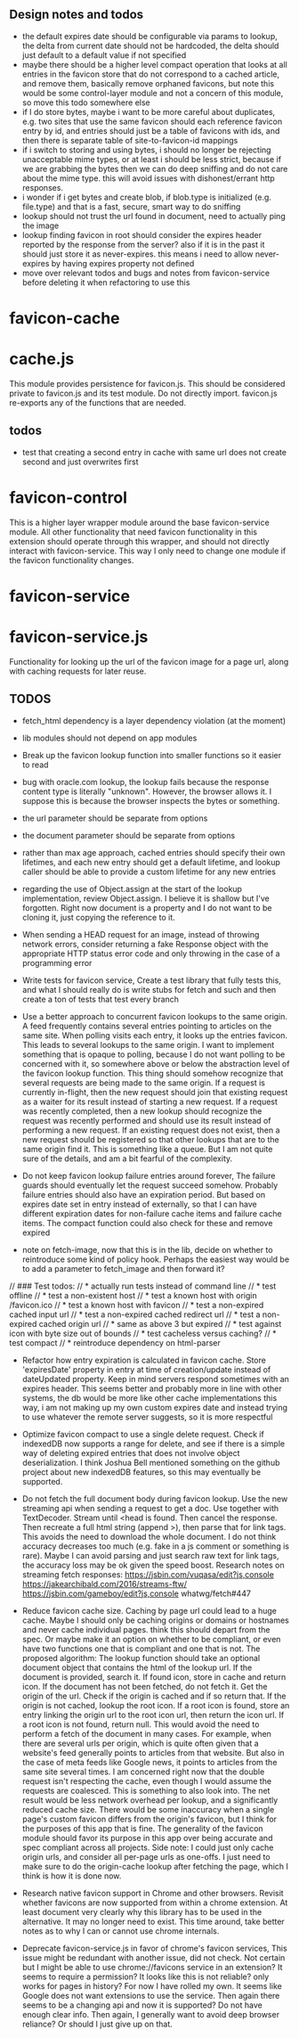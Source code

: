 ## Design notes and todos
* the default expires date should be configurable via params to lookup, the delta from current date should not be hardcoded, the delta should just default to a default value if not specified
* maybe there should be a higher level compact operation that looks at all entries in the favicon store that do not correspond to a cached article, and remove them, basically remove orphaned favicons, but note this would be some control-layer module and not a concern of this module, so move this todo somewhere else
* if I do store bytes, maybe i want to be more careful about duplicates, e.g. two sites that use the same favicon should each reference favicon entry by id, and entries should just be a table of favicons with ids, and then there is separate table of site-to-favicon-id mappings
* if i switch to storing and using bytes, i should no longer be rejecting unacceptable mime types, or at least i should be less strict, because if we are grabbing the bytes then we can do deep sniffing and do not care about the mime type. this will avoid issues with dishonest/errant http responses.
* i wonder if i get bytes and create blob, if blob.type is initialized (e.g. file.type) and that is a fast, secure, smart way to do sniffing
* lookup should not trust the url found in document, need to actually ping the image
* lookup finding favicon in root should consider the expires header reported by the response from the server? also if it is in the past it should just store it as never-expires. this means i need to allow never-expires by having expires property not defined
* move over relevant todos and bugs and notes from favicon-service before deleting it when refactoring to use this

# favicon-cache
# cache.js
This module provides persistence for favicon.js. This should be considered private to favicon.js and its test module. Do not directly import. favicon.js re-exports any of the functions that are needed.

## todos
* test that creating a second entry in cache with same url does not create second and just overwrites first

# favicon-control
This is a higher layer wrapper module around the base favicon-service module. All other functionality that need favicon functionality in this extension should operate through this wrapper, and should not directly interact with favicon-service. This way I only need to change one module if the favicon functionality changes.

# favicon-service
# favicon-service.js
Functionality for looking up the url of the favicon image for a page url, along with caching requests for later reuse.

## TODOS
* fetch_html dependency is a layer dependency violation (at the moment)
* lib modules should not depend on app modules
* Break up the favicon lookup function into smaller functions so it easier to read
* bug with oracle.com lookup, the lookup fails because the response content type is literally "unknown". However, the browser allows it. I suppose this is because the browser inspects the bytes or something.
* the url parameter should be separate from options
* the document parameter should be separate from options
* rather than max age approach, cached entries should specify their own lifetimes, and each new entry should get a default lifetime, and lookup caller should be able to provide a custom lifetime for any new entries
* regarding the use of Object.assign at the start of the lookup implementation, review Object.assign. I believe it is shallow but I've forgotten. Right now document is a property and I do not want to be cloning it, just copying the reference to it.
* When sending a HEAD request for an image, instead of throwing network errors, consider returning a fake Response object with the appropriate HTTP status error code and only throwing in the case of a programming error
* Write tests for favicon service, Create a test library that fully tests this, and what I should really do is write stubs for fetch and such and then create a ton of tests that test every branch
* Use a better approach to concurrent favicon lookups to the same origin. A feed frequently contains several entries pointing to articles on the same site. When polling visits each entry, it looks up the entries favicon. This leads to several lookups to the same origin. I want to implement something that is opaque to polling, because I do not want polling to be concerned with it, so somewhere above or below the abstraction level of the favicon lookup function. This thing should somehow recognize that several requests are being made to the same origin. If a request is currently in-flight, then the new request should join that existing request as a waiter for its result instead of starting a new request. If a request was recently completed, then a new lookup should recognize the request was recently performed and should use its result instead of performing a new request. If an existing request does not exist, then a new request should be registered so that other lookups that are to the same origin find it. This is something like a queue. But I am not quite sure of the details, and am a bit fearful of the complexity.
* Do not keep favicon lookup failure entries around forever, The failure guards should eventually let the request succeed somehow. Probably failure entries should also have an expiration period. But based on expires date set in entry instead of externally, so that I can have different expiration dates for non-failure cache items and failure cache items. The compact function could also check for these and remove expired

* note on fetch-image, now that this is in the lib, decide on whether to
reintroduce some kind of policy hook. Perhaps the easiest way would be to add a
parameter to fetch_image and then forward it?


// ### Test todos:
// * actually run tests instead of command line
// * test offline
// * test a non-existent host
// * test a known host with origin /favicon.ico
// * test a known host with <link> favicon
// * test a non-expired cached input url
// * test a non-expired cached redirect url
// * test a non-expired cached origin url
// * same as above 3 but expired
// * test against icon with byte size out of bounds
// * test cacheless versus caching?
// * test compact
// * reintroduce dependency on html-parser


* Refactor how entry expiration is calculated in favicon cache. Store 'expiresDate' property in entry at time of creation/update instead of dateUpdated
property. Keep in mind servers respond sometimes with an expires header. This seems better and probably more in line with other systems, the db would be more like other cache implementations this way, i am not making up my own custom expires date and instead trying to use whatever the remote server suggests, so it is more respectful


* Optimize favicon compact to use a single delete request. Check if indexedDB now supports a range for delete, and see if there is a simple way of deleting expired entries that does not involve object deserialization. I think Joshua Bell mentioned something on the github project about new indexedDB features, so this may eventually be supported.

* Do not fetch the full document body during favicon lookup. Use the new streaming api when sending a request to get a doc. Use together
with TextDecoder. Stream until <head is found. Then cancel the response. Then
recreate a full html string (append ></html>), then parse that for link
tags. This avoids the need to download the whole document. I do not think accuracy
decreases too much (e.g. fake in a js comment or something is rare). Maybe I can avoid parsing and just search raw text for link tags, the accuracy
loss may be ok given the speed boost. Research notes on streaming fetch responses:
https://jsbin.com/vuqasa/edit?js,console
https://jakearchibald.com/2016/streams-ftw/
https://jsbin.com/gameboy/edit?js,console whatwg/fetch#447

* Reduce favicon cache size. Caching by page url could lead to a huge cache. Maybe I should only be caching origins or domains or hostnames and never cache individual pages. think this should depart from the spec. Or maybe make it an option on whether to be compliant, or even have two functions one that is compliant and one that is not. The proposed algorithm: The lookup function should take an optional document object that contains the html of the lookup url. If the document is provided, search it. If found icon, store in cache and return icon. If the document has not been fetched, do not fetch it. Get the origin of the url.  Check if the origin is cached and if so return that. If the origin is not cached, lookup the root icon. If a root icon is found, store an entry linking the origin url to the root icon url, then return the icon url. If a root icon is not found, return null. This would avoid the need to perform a fetch of the document in many cases. For example, when there are several urls per origin, which is quite often given that a website's feed generally points to articles from that website. But also in the case of meta feeds like Google news, it points to articles from the same site several times. I am concerned right now that the double request isn't respecting the cache, even though I would assume the requests are coalesced. This is something to also look into. The net result would be less network overhead per lookup, and a significantly reduced cache size. There would be some inaccuracy when a single page's custom favicon differs from the origin's favicon, but I think for the purposes of this app that is fine. The generality of the favicon module should favor its purpose in this app over being accurate and spec compliant across all projects. Side note: I could just only cache origin urls, and consider all per-page urls as one-offs. I just need to make sure to do the origin-cache lookup after fetching the page, which I think is how it is done now.

* Research native favicon support in Chrome and other browsers. Revisit whether favicons are now supported from within a chrome extension. At least document very clearly why this library has to be used in the alternative. It may no longer need to exist. This time around, take better notes as to why I can or cannot use chrome internals.
* Deprecate favicon-service.js in favor of chrome's favicon services, This issue might be redundant with another issue, did not check. Not certain but I might be able to use chrome://favicons service in an extension? It seems to require a permission? It looks like this is not reliable? only works for pages in history? For now I have rolled my own. It seems like Google does not want extensions to use the service. Then again there seems to be a changing api and now it is supported? Do not have enough clear info. Then again, I generally want to avoid deep browser reliance? Or should I just give up on that.
